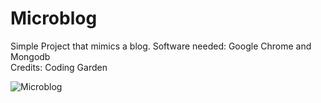 # Microblog
Simple Project that mimics a blog. Software needed: Google Chrome and Mongodb</br>
Credits: Coding Garden

![Microblog](https://user-images.githubusercontent.com/47614825/83959041-62b2f700-a84f-11ea-9a3a-9eee9b69a40f.gif)
